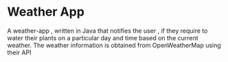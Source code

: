# Weather App
 A weather-app , written in Java that notifies the user , if they require to water their plants on a particular day and time based on the current weather. The weather information is obtained from OpenWeatherMap using their API
